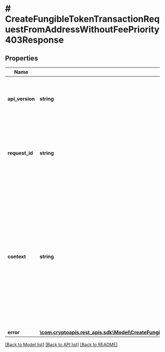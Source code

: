 # # CreateFungibleTokenTransactionRequestFromAddressWithoutFeePriority403Response

## Properties

Name | Type | Description | Notes
------------ | ------------- | ------------- | -------------
**api_version** | **string** | Specifies the version of the API that incorporates this endpoint. |
**request_id** | **string** | Defines the ID of the request. The &#x60;requestId&#x60; is generated by Crypto APIs and it&#39;s unique for every request. |
**context** | **string** | In batch situations the user can use the context to correlate responses with requests. This property is present regardless of whether the response was successful or returned as an error. &#x60;context&#x60; is specified by the user. | [optional]
**error** | [**\com.cryptoapis.rest_apis.sdk\Model\CreateFungibleTokenTransactionRequestFromAddressWithoutFeePriorityE403**](CreateFungibleTokenTransactionRequestFromAddressWithoutFeePriorityE403.md) |  |

[[Back to Model list]](../../README.md#models) [[Back to API list]](../../README.md#endpoints) [[Back to README]](../../README.md)

